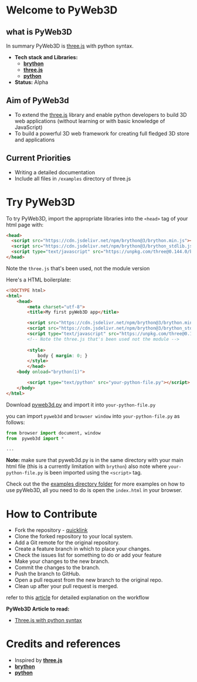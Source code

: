 # Welcome to PyWeb3D
## what is PyWeb3D

In summary PyWeb3D is [three.js](https://threejs.org/) with python syntax. 

 - **Tech stack and Libraries:**
    - **[brython](https://brython.info/)**
    - **[three.js](https://threejs.org/)**
    - **[python](https://python.org/)**
 - **Status:** Alpha
## Aim of PyWeb3d
 - To extend the [three.js](https://threejs.org/) library and enable python developers to build 3D web applications (without learning or with basic knowledge of JavaScript)
 - To build a powerful 3D web framework for creating full fledged 3D store and applications

## Current Priorities
 - Writing a detailed documentation
 - Include all files in `/examples` directory of three.js

# Try PyWeb3D
To try PyWeb3D, import the appropriate libraries into the `<head>` tag of your html page with:
```html 
<head>     
  <script src="https://cdn.jsdelivr.net/npm/brython@3/brython.min.js"></script>
  <script src="https://cdn.jsdelivr.net/npm/brython@3/brython_stdlib.js"></script>
  <script type="text/javascript" src="https://unpkg.com/three@0.144.0/build/three.js"></script>
</head>
```
Note the `three.js` that's been used, not the module version

Here's a HTML boilerplate:
```html
<!DOCTYPE html>
<html>
	<head>
		<meta charset="utf-8">
		<title>My first pyWeb3D app</title>

		<script src="https://cdn.jsdelivr.net/npm/brython@3/brython.min.js"></script>
		<script src="https://cdn.jsdelivr.net/npm/brython@3/brython_stdlib.js"></script>
		<script type="text/javascript" src="https://unpkg.com/three@0.144.0/build/three.js"></script>
		<!-- Note the three.js that's been used not the module -->
		
		<style>
		    body { margin: 0; }
		</style>
    	</head>
	<body onload="brython(1)">

	    <script type="text/python" src="your-python-file.py"></script>
	</body>
</html>
```

Download [pyweb3d.py](https://raw.githubusercontent.com/Bruno-Odinukweze/PyWeb3D/main/PyWeb3D/pyweb3d.py) and import it into `your-python-file.py`

you can import `pyweb3d` and `browser window` into `your-python-file.py` as follows:
```python
from browser import document, window
from  pyweb3d import *

...
```
**Note:** make sure that pyweb3d.py is in the same directory with your main html file (this is a currently limitation with `brython`)
also note where `your-python-file.py` is been imported using the `<script>` tag.

Check out the the [examples directory folder](https://github.com/Bruno-Odinukweze/PyWeb3D/tree/main/PyWeb3D/examples) for more examples on how to use pyWeb3D, all you need to do is open the `index.html` in your browser.

# How to Contribute
 - Fork the repository - [quicklink](https://github.com/Bruno-Odinukweze/PyWeb3D/fork)
 - Clone the forked repository to your local system.
 - Add a Git remote for the original repository.
 - Create a feature branch in which to place your changes.
 - Check the issues list for something to do or add your feature
 - Make your changes to the new branch.
 - Commit the changes to the branch.
 - Push the branch to GitHub.
 - Open a pull request from the new branch to the original repo.
 - Clean up after your pull request is merged.

refer to this [article](https://blog.scottlowe.org/2015/01/27/using-fork-branch-git-workflow/) for detailed explanation on the workflow

**PyWeb3D Article to read:**
 - [Three.js with python syntax](https://medium.com/@brunoodinukweze1/three-js-with-python-syntax-pyweb3d-2152bed1a43d)

# Credits and references
 - Inspired by **[three.js](https://threejs.org/)**
 - **[brython](https://brython.info/)**
 - **[python](https://python.org/)**
